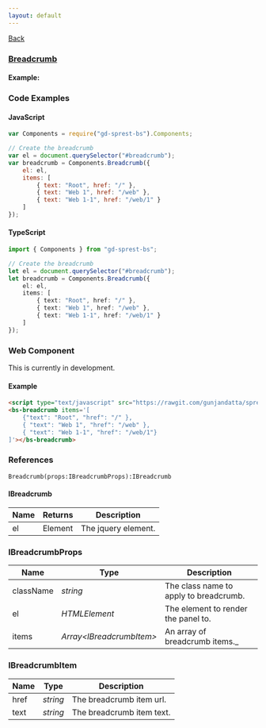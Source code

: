 ```yaml
---
layout: default
---
```

<div class="page-info" markdown="1">

[Back](/bs)

</div>

### [Breadcrumb](https://getbootstrap.com/docs/4.1/components/breadcrumbs)

#### Example:

<div id="breadcrumb"></div>

### Code Examples

#### JavaScript
```js
var Components = require("gd-sprest-bs").Components;

// Create the breadcrumb
var el = document.querySelector("#breadcrumb");
var breadcrumb = Components.Breadcrumb({
    el: el,
    items: [
        { text: "Root", href: "/" },
        { text: "Web 1", href: "/web" },
        { text: "Web 1-1", href: "/web/1" }
    ]
});
```
#### TypeScript
```ts
import { Components } from "gd-sprest-bs";

// Create the breadcrumb
let el = document.querySelector("#breadcrumb");
let breadcrumb = Components.Breadcrumb({
    el: el,
    items: [
        { text: "Root", href: "/" },
        { text: "Web 1", href: "/web" },
        { text: "Web 1-1", href: "/web/1" }
    ]
});
```

### Web Component
This is currently in development.

#### Example

<bs-breadcrumb items='[
    {"text": "Root", "href": "/" }, 
    { "text": "Web 1", "href": "/web" }, 
    { "text": "Web 1-1", "href": "/web/1"}
]'></bs-breadcrumb>

```html
<script type="text/javascript" src="https://rawgit.com/gunjandatta/sprest-bs/master/wc/dist/gd-sprest-bs.js"></script>
<bs-breadcrumb items='[
    {"text": "Root", "href": "/" }, 
    { "text": "Web 1", "href": "/web" }, 
    { "text": "Web 1-1", "href": "/web/1"}
]'></bs-breadcrumb>
```

### References

```
Breadcrumb(props:IBreadcrumbProps):IBreadcrumb
```

#### IBreadcrumb

| Name | Returns | Description |
| --- | --- | --- |
| el | Element | The jquery element. |

### IBreadcrumbProps

| Name | Type | Description |
| --- | --- | --- |
| className | _string_ | The class name to apply to breadcrumb. |
| el | _HTMLElement_ | The element to render the panel to. |
| items | _Array&lt;IBreadcrumbItem&gt;_ | An array of breadcrumb items._ |

### IBreadcrumbItem

| Name | Type | Description |
| --- | --- | --- |
| href | _string_ | The breadcrumb item url. |
| text | _string_ | The breadcrumb item text. |

<script src="https://rawgit.com/gunjandatta/sprest-bs/master/wc/dist/gd-sprest-bs.js"></script>
<script type="text/javascript">
    // Wait for the window to be loaded
    window.addEventListener("load", function() {
        // See if a breadcrumb exists
        var breadcrumb = document.querySelector("#breadcrumb");
        if(breadcrumb) {
            // Render the breadcrumb
            $REST.Components.Breadcrumb({
                el: breadcrumb,
                items: [
                    { text: "Root", href: "/" },
                    { text: "Web 1", href: "/web" },
                    { text: "Web 1-1", href: "/web/1" }
                ]
            });
        }
    });
</script>